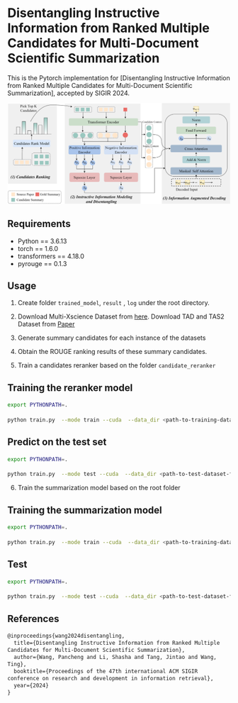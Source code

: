 # Disentangling Instructive Information from Ranked Multiple Candidates for Multi-Document Scientific Summarization
This is the Pytorch implementation for [Disentangling Instructive Information from Ranked Multiple Candidates for Multi-Document Scientific Summarization], accepted by SIGIR 2024.

<p align="center">
 <img src="image/modelframework.png" width="700"/>
</p>

## Requirements
* Python == 3.6.13
* torch == 1.6.0
* transformers == 4.18.0
* pyrouge == 0.1.3

## Usage
1. Create folder `trained_model`, `result` , `log` under the root directory.

2. Download Multi-Xscience Dataset from [here](https://github.com/yaolu/Multi-XScience). Download TAD and TAS2 Dataset from [Paper](https://dl.acm.org/doi/abs/10.1145/3477495.3532065)

3. Generate summary candidates for each instance of the datasets

4. Obtain the ROUGE ranking results of these summary candidates.

5. Train a candidates reranker based on the folder `candidate_reranker`
## Training the reranker model
```bash
export PYTHONPATH=.

python train.py  --mode train --cuda  --data_dir <path-to-training-dataset-folder>  --batch_size 1 --seed 666 --train_steps 26000 --warmup_steps 4000 --save_checkpoint_steps 2000  --report_every 1  --visible_gpus 0 --gpu_ranks 0  --world_size 1 --accum_count 8 --dec_dropout 0.2 --enc_dropout 0.1  --model_path  ./trained_model/train_promptctr  --log_file ./log/train_source.txt  --inter_layers 6,7 --inter_heads 6 --dec_hidden_size 768 --hier --doc_max_timesteps 50 --use_bert true --prop 3  --num_workers 5 --lr 0.001 --enc_layers 6  --dec_layers 6 --use_nucleus_sampling false --label_smoothing 0.1 
```

## Predict on the test set
```bash
export PYTHONPATH=.

python train.py  --mode test --cuda  --data_dir <path-to-test-dataset-folder> --batch_size 8 --valid_batch_size 8 --seed 666   --visible_gpus 0 --gpu_ranks 0 --dec_dropout 0.2 --enc_dropout 0.1  --lr 0.2 --label_smoothing 0.1  --log_file ./log/log_full_test_wordlevel_copy001.txt  --inter_layers 6,7 --inter_heads 6 --dec_hidden_size 768 --doc_max_timesteps 50 --use_bert true --report_rouge --alpha 0.4 --max_length 200 --result_path ./resultmx/prompt_ctr_ --prop 3 --test_all false --sep_optim true --use_nucleus_sampling false --min_length 120  --no_repeat_ngram_size 2 --test_from <path-to-saved-reranker-checkpoint>  --bce True 
```

6. Train the summarization model based on the root folder
## Training the summarization model
```bash
export PYTHONPATH=.

python train.py  --mode train --cuda  --data_dir <path-to-training-dataset-folder> --batch_size 2 --seed 666 --train_steps 80000 --save_checkpoint_steps 4000  --report_every 1  --visible_gpus 0 --gpu_ranks 0  --world_size 1 --accum_count 2 --dec_dropout 0.1 --enc_dropout 0.1  --model_path  ./trained_model/train_mx_vaeR1  --log_file ./log/train_source.txt  --inter_layers 6,7 --inter_heads 8 --hier --doc_max_timesteps 50 --use_bert false --prop 3 --sep_optim false --num_workers 5 --warmup_steps 8000 --lr 0.005 --enc_layers 6  --dec_layers 6 --use_nucleus_sampling false --label_smoothing 0.1  --candidate_type 0shot  --loss_kl 0.001  --loss_bow 0.01 --kl_annealing_steps 100000 --cand_num 3  --rank_type Rouge1  
```

## Test
```bash
export PYTHONPATH=.

python train.py  --mode test --cuda  --data_dir <path-to-test-dataset-folder> --batch_size 8 --valid_batch_size 8 --seed 666   --visible_gpus 0 --gpu_ranks 0 --dec_dropout 0.1 --enc_dropout 0.1  --lr 0.2 --label_smoothing 0.0  --log_file ./log/log_full_test_wordlevel_copy001.txt  --inter_layers 6,7 --inter_heads 8 --doc_max_timesteps 50 --use_bert false --report_rouge --alpha 0.4 --max_length 200 --result_path ./result/model_ --prop 3 --test_all false --sep_optim false   --use_bert false  --use_nucleus_sampling false --min_length 100  --no_repeat_ngram_size 2 --test_from <path-to-saved-summarization-model-checkpoint> --predrank_path  <path-to-predicted-test-ranking-result>  --cand_num 3  --enc_layers  6  --dec_layers 6  --rank_type Piratio  --use_z2 true
```

## References
```
@inproceedings{wang2024disentangling,
  title={Disentangling Instructive Information from Ranked Multiple Candidates for Multi-Document Scientific Summarization},
  author={Wang, Pancheng and Li, Shasha and Tang, Jintao and Wang, Ting},
  booktitle={Proceedings of the 47th international ACM SIGIR conference on research and development in information retrieval},
  year={2024}
}
```